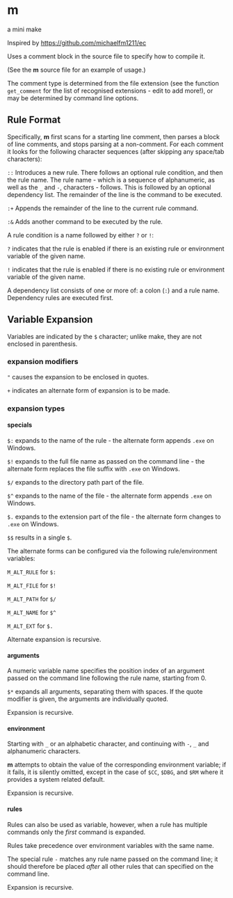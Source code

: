 # m

a mini make

Inspired by https://github.com/michaelfm1211/ec

Uses a comment block in the source file to specify how to compile it.

(See the **m** source file for an example of usage.)

The comment type is determined from the file extension (see the function `get_comment` for the list of recognised extensions - edit to add more!), or may be determined by command line options.

## Rule Format

Specifically, **m** first scans for a starting line comment, then parses a block of line comments, and stops parsing at a non-comment. For each comment it looks for the following character sequences (after skipping any space/tab characters):

`::` Introduces a new rule. There follows an optional rule condition, and then the rule name. The rule name - which is a sequence of alphanumeric, as well as the `_` and `-`, characters - follows. This is followed by an optional dependency list. The remainder of the line is the command to be executed.

`:+` Appends the remainder of the line to the current rule command.

`:&` Adds another command to be executed by the rule.

A rule condition is a name followed by either `?` or `!`:

`?` indicates that the rule is enabled if there is an existing rule or environment variable of the given name.

`!` indicates that the rule is enabled if there is no existing rule or environment variable of the given name.

A dependency list consists of one or more of: a colon (`:`) and a rule name. Dependency rules are executed first.

## Variable Expansion

Variables are indicated by the `$` character; unlike make, they are not enclosed in parenthesis.

### expansion modifiers

`"` causes the expansion to be enclosed in quotes.

`+` indicates an alternate form of expansion is to be made.

### expansion types

#### specials

`$:` expands to the name of the rule - the alternate form appends `.exe` on Windows.

`$!` expands to the full file name as passed on the command line - the alternate form replaces the file suffix with `.exe` on Windows.

`$/` expands to the directory path part of the file.

`$^` expands to the name of the file - the alternate form appends `.exe` on Windows.

`$.` expands to the extension part of the file - the alternate form changes to `.exe` on Windows.

`$$` results in a single `$`.

The alternate forms can be configured via the following rule/environment variables:

`M_ALT_RULE` for `$:`

`M_ALT_FILE` for `$!`

`M_ALT_PATH` for `$/`

`M_ALT_NAME` for `$^`

`M_ALT_EXT` for `$.`

Alternate expansion is recursive.

#### arguments

A numeric variable name specifies the position index of an argument passed on the command line following the rule name, starting from 0.

`$*` expands all arguments, separating them with spaces. If the quote modifier is given, the arguments are individually quoted.

Expansion is recursive.

#### environment

Starting with `_` or an alphabetic character, and continuing with `-`, `_` and alphanumeric characters.

**m** attempts to obtain the value of the corresponding environment variable; if it fails, it is silently omitted, except in the case of `$CC`, `$DBG`, and `$RM` where it provides a system related default.

Expansion is recursive.

#### rules

Rules can also be used as variable, however, when a rule has multiple commands only the *first* command is expanded.

Rules take precedence over environment variables with the same name.

The special rule `-` matches any rule name passed on the command line; it should therefore be placed _after_ all other rules that can specified on the command line.

Expansion is recursive.
